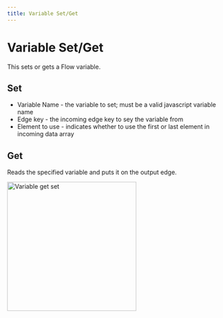 ```yaml
---
title: Variable Set/Get
---
```


# Variable Set/Get

This sets or gets a Flow variable.

## Set

- Variable Name - the variable to set; must be a valid javascript variable name
- Edge key - the incoming edge key to sey the variable from
- Element to use - indicates whether to use the first or last element in incoming data array

## Get
Reads the specified variable and puts it on the output edge.

<img src="/img/flows/blocks/core/variable-get-set/varibale-get-set.png" alt="Variable get set" width="300" />

